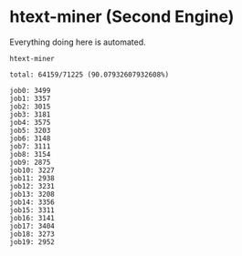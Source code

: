 # htext-miner (Second Engine)

Everything doing here is automated.

```
htext-miner

total: 64159/71225 (90.07932607932608%)

job0: 3499
job1: 3357
job2: 3015
job3: 3181
job4: 3575
job5: 3203
job6: 3148
job7: 3111
job8: 3154
job9: 2875
job10: 3227
job11: 2938
job12: 3231
job13: 3208
job14: 3356
job15: 3311
job16: 3141
job17: 3404
job18: 3273
job19: 2952
```